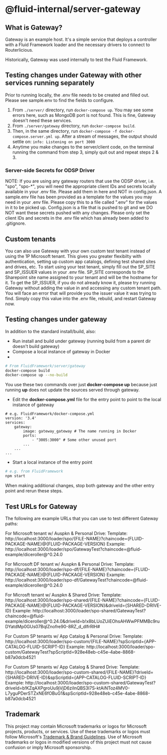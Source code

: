 # @fluid-internal/server-gateway

## What is Gateway?
Gateway is an example host. It's a simple service that deploys a controller with a Fluid Framework loader and the necessary drivers to connect to
Routerlicious.

Historically, Gateway was used internally to test the Fluid Framework.

## Testing changes under Gateway with other services running separately

Prior to running locally, the .env file needs to be created and filled out. Please see sample.env to find the fields to configure.

1. From ```./server/``` directory, run ```docker-compose up```. You may see some errors here, such as MongoDB port is not found. This is fine, Gateway doesn't need these services.
2. From ```./server/gateway``` directory, run ```docker-compose build```.
3. Then, in the same directory, run ```docker-compose -f docker-compose.server.yml up```. After a stream of messages, the output should settle on:
```info: Listening on port 3000```
4. Anytime you make changes to the server/client code, on the terminal running the command from step 3, simply quit out and repeat steps 2 & 3.

### Server-side Secrets for ODSP Driver

NOTE: If you are using any gateway routers that use the ODSP driver, i.e. "spo", "spo-*", you will need the appropriate client IDs and secrets locally available in your .env file. Please add them in here and NOT in config.json. A sample.env file has been provided as a template for the values you may need in your .env file. Please copy this to a file called ".env" for the values in it to be picked up.
Config.json is a file that is pushed to git and we DO NOT want these secrets pushed with any changes. Please only set the client IDs and secrets in the .env file which has already been added to .gitignore.

## Custom tenants

You can also use Gateway with your own custom test tenant instead of using the 1P Microsoft tenant. This gives you greater flexibilty with authentication, setting up custom app catalogs, defining test shared sites and drives, etc. To start using your test tenant, simply fill out the SP_SITE and SP_ISSUER values in your .env file. SP_SITE corresponds to the Sharepoint site name assigned to your tenant and will be the hostname for it. To get the SP_ISSUER, if you do not already know it, please try running Gateway without adding the value in and accessing any custom tenant path. You will face an error that will provide you the issuer value it was trying to find. Simply copy this value into the .env file, rebuild, and restart Gateway now.

## Testing changes under gateway

In addition to the standard install/build, also:
* Run install and build under gateway (running build from a parent dir doesn't build gateway)
* Compose a local instance of gateway in Docker
*
````bash
# From FluidFramework/server/gateway
docker-compose build
docker-compose up --no-build
````
You use these two commands over just __docker-compose up__ because just running __up__ does not update the sources served through gateway.
* Edit the __docker-compose.yml__ file for the entry point to point to the local instance of gateway
````
# e.g. FluidFramework/docker-compose.yml
version: '3.4'
services:
    gateway:
        image: gateway_gateway # The name running in Docker
        ports:
            - "3005:3000" # Some other unused port
        ...
    ...
...
````
* Start a local instance of the entry point
````bash
# e.g. from FluidFramework
npm start
````

When making additional changes, stop both gateway and the other entry point and rerun these steps.

## Test URLs for Gateway

The following are example URLs that you can use to test different Gateway paths:

For Microsoft tenant w/ Auspkn & Personal Drive:
Template: http://localhost:3000/loader/spo/{FILE-NAME}?chaincode={FLUID-PACKAGE-NAME}@{FLUID-PACKAGE-VERSION}
Example: http://localhost:3000/loader/spo/GatewayTest?chaincode=@fluid-example/diceroller@^0.24.0

For Microsoft DF tenant w/ Auspkn & Personal Drive:
Template: http://localhost:3000/loader/spo-df/{FILE-NAME}?chaincode={FLUID-PACKAGE-NAME}@{FLUID-PACKAGE-VERSION}
Example: http://localhost:3000/loader/spo-df/GatewayTest?chaincode=@fluid-example/diceroller@^0.24.0

For Microsft tenant w/ Auspkn & Shared Drive:
Template: http://localhost:3000/loader/spo-shared/{FILE-NAME}?chaincode={FLUID-PACKAGE-NAME}@{FLUID-PACKAGE-VERSION}&driveId={SHARED-DRIVE-ID}
Example:  http://localhost:3000/loader/spo-shared/GatewayTest?chaincode=@fluid-example/diceroller@^0.24.0&driveId=b!x8bLUoZUiEOhsAHWwPFMMBc9ruDYatdMp0GUs07BqlZnofre90-8RZ_d_dlfrRlH#

For Custom SP tenants w/ App Catalog & Personal Drive:
Template: http://localhost:3000/loader/spo-custom/{FILE-NAME}?spScriptId={APP-CATALOG-FLUID-SCRIPT-ID}
Example: http://localhost:3000/loader/spo-custom/GatewayTest?spScriptId=928e48eb-c45e-4abe-8868-b87a0dcb4521

For Custom SP tenants w/ App Catalog & Shared Drive:
Template: http://localhost:3000/loader/spo-custom-shared/{FILE-NAME}?driveId={SHARED-DRIVE-ID}&spScriptId={APP-CATALOG-FLUID-SCRIPT-ID}
Example: http://localhost:3000/loader/spo-custom-shared/GatewayTest?driveId=b!KZqAXPgroUu9jVjD6ziInQBS3I7S-ktAiNToz4MV0-L7yguPDerSTZxNE6fOBuG1&spScriptId=928e48eb-c45e-4abe-8868-b87a0dcb4521

## Trademark

This project may contain Microsoft trademarks or logos for Microsoft projects, products, or services. Use of these trademarks
or logos must follow Microsoft's [Trademark & Brand Guidelines](https://www.microsoft.com/en-us/legal/intellectualproperty/trademarks/usage/general).
Use of Microsoft trademarks or logos in modified versions of this project must not cause confusion or imply Microsoft sponsorship.
